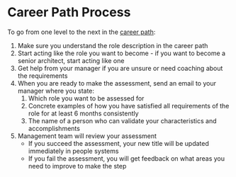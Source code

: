 # Career Path Process

To go from one level to the next in the [career path](career_path.md):

1. Make sure you understand the role description in the career path
1. Start acting like the role you want to become - if you want to become a senior architect, start acting like one
1. Get help from your manager if you are unsure or need coaching about the requirements
1. When you are ready to make the assessment, send an email to your manager where you state:
    1. Which role you want to be assessed for
    1. Concrete examples of how you have satisfied all requirements of the role for at least 6 months consistently
    1. The name of a person who can validate your characteristics and accomplishments
1. Management team will review your assessment
    * If you succeed the assessment, your new title will be updated immediately in people systems
    * If you fail the assessment, you will get feedback on what areas you need to improve to make the step
